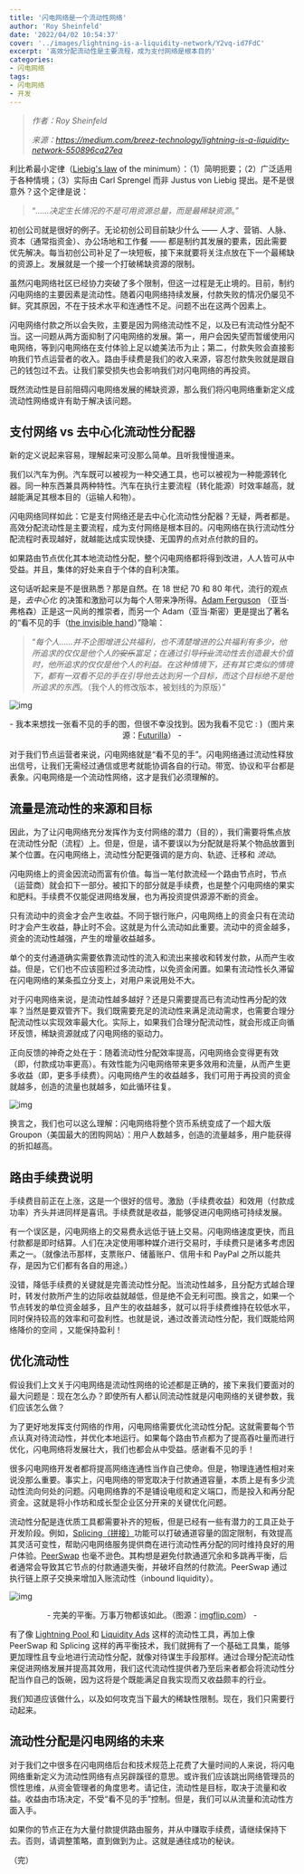 ```yaml
---
title: '闪电网络是一个流动性网络'
author: 'Roy Sheinfeld'
date: '2022/04/02 10:54:37'
cover: '../images/lightning-is-a-liquidity-network/Y2vq-id7FdC'
excerpt: '高效分配流动性是主要流程，成为支付网络是根本目的'
categories:
- 闪电网络
tags:
- 闪电网络
- 开发
---
```



> *作者：Roy Sheinfeld*
> 
> *来源：<https://medium.com/breez-technology/lightning-is-a-liquidity-network-550896ca27ea>*



利比希最小定律（[Liebig's law](https://en.wikipedia.org/wiki/Liebig's_law_of_the_minimum) of the minimum）：（1）简明扼要；（2）广泛适用于各种情境；（3）实际由 Carl Sprengel 而非 Justus von Liebig 提出。是不是很意外？这个定律是说：

>  “*……决定生长情况的不是可用资源总量，而是最稀缺资源*。”

初创公司就是很好的例子。无论初创公司目前缺少什么 —— 人才、营销、人脉、资本（通常指资金）、办公场地和工作餐 —— 都是制约其发展的要素，因此需要优先解决。每当初创公司补足了一块短板，接下来就要将关注点放在下一个最稀缺的资源上。发展就是一个接一个打破稀缺资源的限制。

虽然闪电网络社区已经协力突破了多个限制，但这一过程是无止境的。目前，制约闪电网络的主要因素是流动性。随着闪电网络持续发展，付款失败的情况仍屡见不鲜。究其原因，不在于技术水平和连通性不足。问题不出在这两个因素上。

闪电网络付款之所以会失败，主要是因为网络流动性不足，以及已有流动性分配不当。这一问题从两方面抑制了闪电网络的发展。第一，用户会因失望而暂缓使用闪电网络，等到闪电网络在支付体验上足以媲美法币为止；第二，付款失败会直接影响我们节点运营者的收入。路由手续费是我们的收入来源，容忍付款失败就是跟自己的钱包过不去。让我们蒙受损失也会影响我们对闪电网络的再投资。

既然流动性是目前阻碍闪电网络发展的稀缺资源，那么我们将闪电网络重新定义成流动性网络或许有助于解决该问题。

## 支付网络 vs 去中心化流动性分配器

新的定义说起来容易，理解起来可没那么简单。且听我慢慢道来。

我们以汽车为例。汽车既可以被视为一种交通工具，也可以被视为一种能源转化器。同一种东西兼具两种特性。汽车在执行主要流程（转化能源）时效率越高，就越能满足其根本目的（运输人和物）。

闪电网络同样如此：它是支付网络还是去中心化流动性分配器？无疑，两者都是。高效分配流动性是主要流程，成为支付网络是根本目的。闪电网络在执行流动性分配流程时表现越好，就越能达成实现快捷、无国界的点对点付款的目的。

如果路由节点优化其本地流动性分配，整个闪电网络都将得到改进，人人皆可从中受益。并且，集体的好处来自于个体的自利决策。

这句话听起来是不是很熟悉？那是自然。在 18 世纪 70 和 80 年代，流行的观点是，*去中心化* 的决策和激励可以为每个人带来净所得。[Adam Ferguson](https://oll.libertyfund.org/quote/adam-ferguson-on-social-structures-not-the-execution-of-any-human-design) （亚当·弗格森）正是这一风尚的推崇者，而另一个 Adam（亚当·斯密）更是提出了著名的“看不见的手（[the invisible hand](https://economicslearningcommunity.org/economics/economics-quotes/adam-smith-invisible-hand)）”隐喻：

> “*每个人……并不企图增进公共福利，也不清楚增进的公共福利有多少，他所追求的仅仅是他个人的<strike>安乐</strike>富足；在通过引导<strike>行业</strike>流动性去创造最大价值时，他所追求的仅仅是他个人的利益。在这种情境下，还有其它类似的情境下，都有一双看不见的手在引导他去达到另一个目标，而这个目标绝不是他所追求的东西*。（我个人的修改版本，被划线的为原版）”

![img](../images/lightning-is-a-liquidity-network/mMkhjOnMtEO)

<p style="text-align:center">- 我本来想找一张看不见的手的图，但很不幸没找到。因为我看不见它 : )（图片来源：<a href="https://www.flickr.com/photos/futurilla/28308042423/in/photostream/">Futurilla</a>） -</p>


对于我们节点运营者来说，闪电网络就是“看不见的手”。闪电网络通过流动性释放出信号，让我们无需经过通信或思考就能协调各自的行动。带宽、协议和平台都是表象。闪电网络是一个流动性网络，这才是我们必须理解的。

## 流量是流动性的来源和目标

因此，为了让闪电网络充分发挥作为支付网络的潜力（目的），我们需要将焦点放在流动性分配（流程）上。但是，但是，请不要误以为分配就是将某个物品放置到某个位置。在闪电网络上，流动性分配更强调的是方向、轨迹、迁移和 *流动*。

闪电网络上的资金因流动而富有价值。每当一笔付款流经一个路由节点时，节点（运营商）就会扣下一部分。被扣下的部分就是手续费，也是整个闪电网络的果实和肥料。手续费不仅能促进网络发展，也为再投资提供源源不断的资金。

只有流动中的资金才会产生收益。不同于银行账户，闪电网络上的资金只有在流动时才会产生收益，静止时不会。这就是为什么流动如此重要。流动中的资金越多，资金的流动性越强，产生的增量收益越多。

单个的支付通道确实需要依靠流动性的流入和流出来接收和转发付款，从而产生收益。但是，它们也不应该囤积过多流动性，以免资金闲置。如果有流动性长久滞留在闪电网络的某条孤立分支上，对用户来说用处不大。

对于闪电网络来说，是流动性越多越好？还是只需要提高已有流动性再分配的效率？当然是要双管齐下。我们既需要充足的流动性来满足流动需求，也需要合理分配流动性以实现效率最大化。实际上，如果我们合理分配流动性，就会形成正向循环反馈，稀缺资源就成了闪电网络的驱动力。

正向反馈的神奇之处在于：随着流动性分配效率提高，闪电网络会变得更有效（即，付款成功率更高）。有效性能为闪电网络带来更多效用和流量，从而产生更多收益（即，更多手续费）。闪电网络产生的收益越多，我们可用于再投资的资金就越多，创造的流量也就越多，如此循环往复。

![img](../images/lightning-is-a-liquidity-network/Y2vq-id7FdC)

换言之，我们也可以这么理解：闪电网络将整个货币系统变成了一个超大版 Groupon（美国最大的团购网站）：用户人数越多，创造的流量越多，用户能获得的折扣越高。

## 路由手续费说明

手续费目前正在上涨，这是一个很好的信号。激励（手续费收益）和效用（付款成功率）齐头并进同样是喜讯。手续费就是收益，能够促进闪电网络可持续发展。

有一个误区是，闪电网络上的交易费永远低于链上交易。闪电网络速度更快，而且付款都是即时结算。人们在决定使用哪种媒介进行交易时，手续费只是诸多考虑因素之一。（就像法币那样，支票账户、储蓄账户、信用卡和 PayPal 之所以能共存，是因为它们都有各自的用途。）

没错，降低手续费的关键就是完善流动性分配。当流动性越多，且分配方式越合理时，转发付款所产生的边际收益就越低，但是绝不会无利可图。换言之，如果一个节点转发的单位资金越多，且产生的收益越多，就可以将手续费维持在较低水平，同时保持较高的效率和可盈利性。也就是说，通过改善流动性分配，我们既能给网络降价的空间 ，又能保持盈利！

## 优化流动性

假设我们上文关于闪电网络是流动性网络的论述都是正确的，接下来我们要面对的最大问题是：现在怎么办？即使所有人都认同流动性就是闪电网络的关键参数，我们应该怎么做？

为了更好地发挥支付网络的作用，闪电网络需要优化流动性分配。这就需要每个节点认真对待流动性，并优化本地运行。如果每个路由节点都为了提高吞吐量而进行优化，闪电网络将发展壮大，我们也都会从中受益。感谢看不见的手！

很多闪电网络开发者都将提高网络连通性当作自己使命。但是，物理连通性相对来说没那么重要。事实上，闪电网络的带宽取决于付款通道容量，本质上是有多少流动性流向何处的问题。闪电网络靠的不是铺设电缆和定义端口，而是投入和再分配资金。这就是将小作坊和成长型企业区分开来的关键优化问题。

流动性分配是连优质工具都需要补齐的短板，但是已经有一些有潜力的工具正处于开发阶段。例如，[Splicing（拼接）](https://bitcoinops.org/en/topics/splicing)功能可以打破通道容量的固定限制，有效提高其灵活可变性，帮助闪电网络服务提供商在进行流动性再分配的同时维持良好的用户体验。[PeerSwap](https://blockstream.com/assets/downloads/2021-11-16-PeerSwap_Announcement.pdf) 也毫不逊色。其构想是避免付款通道冗余和多跳再平衡，后者通常会导致其它节点的付款通道失衡，并破坏自然的付款流。PeerSwap 通过执行链上原子交换来增加入账流动性（inbound liquidity）。

![img](../images/lightning-is-a-liquidity-network/k-ypwt8gPDz)

<p style="text-align:center">- 完美的平衡。万事万物都该如此。（图源：<a href="https://imgflip.com/memesearch?q=all">imgflip.com</a>） -</p>


有了像 [Lightning Pool ](https://lightning.engineering/pool/)和 [Liquidity Ads](https://medium.com/blockstream/setting-up-liquidity-ads-in-c-lightning-54e4c59c091d) 这样的流动性工具，再加上像 PeerSwap 和 Splicing 这样的再平衡技术，我们就拥有了一个基础工具集，能够更加理性且专业地进行流动性分配，就像对待谋生手段那样。通过合理分配流动性来促进网络发展并提高其效用，我们这代流动性提供者乃至后来者都会将流动性分配当作自己的饭碗，因为这将是个既能满足自我实现而又收益颇丰的行业。

我们知道应该做什么，以及如何攻克当下最大的稀缺性限制。现在，我们只需要行动起来。

## 流动性分配是闪电网络的未来

对于我们之中很多在闪电网络后台和技术规范上花费了大量时间的人来说，将闪电网络重新定义为流动性网络有点另辟蹊径的意思。或许我们应该跳出网络管理员的惯性思维，从资金管理者的角度思考。请记住，流动性是目标，取决于流量和收益。收益由市场决定，不受“看不见的手”控制。但是，我们可以从流量和流动性方面入手。

如果你的节点正在为大量付款提供路由服务，并从中赚取手续费，请继续保持下去。否则，请调整策略，直到做到为止。这就是通往成功的秘诀。

（完）